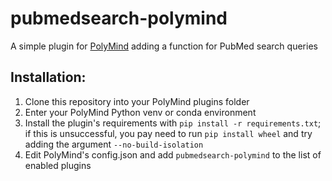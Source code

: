 # pubmedsearch-polymind
A simple plugin for [PolyMind](https://github.com/itsme2417/PolyMind) adding a function for PubMed search queries

## Installation:
1. Clone this repository into your PolyMind plugins folder
2. Enter your PolyMind Python venv or conda environment
3. Install the plugin's requirements with `pip install -r requirements.txt`; if this is unsuccessful, you pay need to run `pip install wheel` and try adding the argument `--no-build-isolation`
4. Edit PolyMind's config.json and add `pubmedsearch-polymind` to the list of enabled plugins
